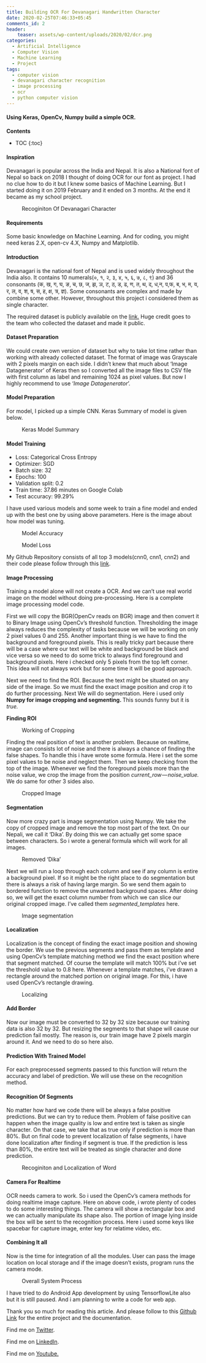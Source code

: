 ```yaml
---
title: Building OCR For Devanagari Handwritten Character
date: 2020-02-25T07:46:33+05:45
comments_id: 2
header:
    teaser: assets/wp-content/uploads/2020/02/dcr.png
categories:
  - Artificial Intelligence
  - Computer Vision
  - Machine Learning
  - Project
tags:
  - computer vision
  - devanagari character recognition
  - image processing
  - ocr
  - python computer vision
---
```

<!-- wp:heading {"level":4} -->
<h4>Using Keras, OpenCv, Numpy build a simple&nbsp;OCR.</h4>
<!-- /wp:heading -->

**Contents**
* TOC
{:toc}

<!-- wp:heading {"level":4} -->
<h4>Inspiration</h4>
<!-- /wp:heading -->

<!-- wp:paragraph -->
<p>Devanagari is popular across the India and Nepal. It is also a National font of Nepal so back on 2018 I thought of doing OCR for our font as project. I had no clue how to do it but I knew some basics of Machine Learning. But I started doing it on 2019 February and it ended on 3 months. At the end it became as my school project.</p>
<!-- /wp:paragraph -->

<!-- wp:image -->
<figure class="wp-block-image"><img src="https://cdn-images-1.medium.com/max/800/1*gvAMsk8_o_I_FDP5UaMraw.png" alt=""/><figcaption>Recoginiton Of Devanagari Character</figcaption></figure>
<!-- /wp:image -->

<!-- wp:heading {"level":4} -->
<h4>Requirements</h4>
<!-- /wp:heading -->

<!-- wp:paragraph -->
<p>Some basic knowledge on Machine Learning. And for coding, you might need keras 2.X, open-cv 4.X, Numpy and Matplotlib.</p>
<!-- /wp:paragraph -->

<!-- wp:heading {"level":4} -->
<h4>Introduction</h4>
<!-- /wp:heading -->

<!-- wp:paragraph -->
<p>Devanagari is the national font of Nepal and is used widely throughout the India also. It contains 10 numerals(०, १, २, ३, ४, ५, ६, ७, ८, ९) and 36 consonants (क, ख, ग, घ, ङ, च, छ, ज, झ, ञ, ट, ठ, ड, ढ, ण, त, थ, द, ध,न, प,फ, ब, भ, म, य, र, ल, व, श, ष, स, ह, क्ष, त्र, ज्ञ). Some consonants are complex and made by combine some other. However, throughout this project i considered them as single character.</p>
<!-- /wp:paragraph -->

<!-- wp:paragraph -->
<p>The required dataset is publicly available on the <a href="https://web.archive.org/web/20160307001701/http:/cvresearchnepal.com/wordpress/dhcd/" rel="noreferrer noopener" target="_blank">link.</a> Huge credit goes to the team who collected the dataset and made it public.</p>
<!-- /wp:paragraph -->

<!-- wp:heading {"level":4} -->
<h4>Dataset Preparation</h4>
<!-- /wp:heading -->

<!-- wp:paragraph -->
<p>We could create own version of dataset but why to take lot time rather than working with already collected dataset. The format of image was Grayscale with 2 pixels margin on each side. I didn’t knew that much about ‘Image Datagenerator’ of Keras then so I converted all the image files to CSV file with first column as label and remaining 1024 as pixel values. But now I highly recommend to use ‘<em>Image Datagenerator</em>’.</p>
<!-- /wp:paragraph -->

<!-- wp:heading {"level":4} -->
<h4>Model Preparation</h4>
<!-- /wp:heading -->

<!-- wp:paragraph -->
<p>For model, I picked up a simple CNN. Keras Summary of model is given below.</p>
<!-- /wp:paragraph -->

<!-- wp:image -->
<figure class="wp-block-image"><img src="https://cdn-images-1.medium.com/max/800/0*PG712MaX4_yuJEaL" alt=""/><figcaption>Keras Model&nbsp;Summary</figcaption></figure>
<!-- /wp:image -->

<!-- wp:heading {"level":4} -->
<h4>Model Training</h4>
<!-- /wp:heading -->

<!-- wp:list -->
<ul><li>Loss: Categorical Cross Entropy</li><li>Optimizer: SGD</li><li>Batch size: 32</li><li>Epochs: 100</li><li>Validation split: 0.2</li><li>Train time: 37.86 minutes on Google Colab</li><li>Test accuracy: 99.29%</li></ul>
<!-- /wp:list -->

<!-- wp:paragraph -->
<p>I have used various models and some week to train a fine model and ended up with the best one by using above parameters. Here is the image about how model was tuning.</p>
<!-- /wp:paragraph -->

<!-- wp:image -->
<figure class="wp-block-image"><img src="https://cdn-images-1.medium.com/max/800/0*LQRwtgIfmOdVszPb" alt=""/><figcaption>Model Accuracy</figcaption></figure>
<!-- /wp:image -->

<!-- wp:image -->
<figure class="wp-block-image"><img src="https://cdn-images-1.medium.com/max/800/0*X5rDROv99etqRjnl" alt=""/><figcaption>Model Loss</figcaption></figure>
<!-- /wp:image -->

<!-- wp:paragraph -->
<p>My Github Repository consists of all top 3 models(cnn0, cnn1, cnn2) and their code please follow through this <a href="https://github.com/q-viper/final-devanagari-word-char-detector" rel="noreferrer noopener" target="_blank">link</a>.</p>
<!-- /wp:paragraph -->

<!-- wp:heading {"level":4} -->
<h4>Image Processing</h4>
<!-- /wp:heading -->

<!-- wp:paragraph -->
<p>Training a model alone will not create a OCR. And we can’t use real world image on the model without doing pre-processing. Here is a complete image processing model code.</p>
<!-- /wp:paragraph -->

<!-- wp:html -->
<script src="https://gist.github.com/q-viper/a9651d5449c52ff66cc7d5503dd3b3fc.js"></script>
<!-- <figure><iframe width="700" height="250" src="/media/da77729b842075c17e47eaa65080e5a9" allowfullscreen=""></iframe><figcaption>Image Processing Method</figcaption></figure> -->
<!-- /wp:html -->

<!-- wp:paragraph -->
<p>First we will copy the BGR(OpenCv reads on BGR) image and then convert it to Binary Image using OpenCv’s threshold function. Thresholding the image always reduces the complexity of tasks because we will be working on only 2 pixel values 0 and 255. Another important thing is we have to find the background and foreground pixels. This is really tricky part because there will be a case where our text will be white and background be black and vice versa so we need to do some trick to always find foreground and background pixels. Here i checked only 5 pixels from the top left corner. This idea will not always work but for some time it will be good approach.</p>
<!-- /wp:paragraph -->

<!-- wp:paragraph -->
<p>Next we need to find the ROI. Because the text might be situated on any side of the image. So we must find the exact image position and crop it to do further processing. Next We will do segmentation. Here i used only <strong>Numpy for image cropping and segmenting. </strong>This sounds funny but it is <em>true.</em></p>
<!-- /wp:paragraph -->

<!-- wp:paragraph -->
<p><strong>Finding ROI</strong></p>
<!-- /wp:paragraph -->

<!-- wp:html -->
<script src="https://gist.github.com/q-viper/253bdba4fd4e622cbc2b1d1318b5cf27.js"></script>
<!-- /wp:html -->

<!-- wp:image -->
<figure class="wp-block-image"><img src="https://cdn-images-1.medium.com/max/800/1*u2E1Mid2L5sxkcdpUXZBoQ.png" alt=""/><figcaption>Working of&nbsp;Cropping</figcaption></figure>
<!-- /wp:image -->

<!-- wp:paragraph -->
<p>Finding the real position of text is another problem. Because on realtime, image can consists lot of noise and there is always a chance of finding the false shapes. To handle this i have wrote some formula. Here i set the some pixel values to be noise and neglect them. Then we keep checking from the top of the image. Whenever we find the foreground pixels more than the noise value, we crop the image from the position <em>current_row — noise_value.</em> We do same for other 3 sides also.</p>
<!-- /wp:paragraph -->

<!-- wp:image -->
<figure class="wp-block-image"><img src="https://cdn-images-1.medium.com/max/800/1*TXA_wGVxr3bcsOKOSUGIqQ.png" alt=""/><figcaption>Cropped Image</figcaption></figure>
<!-- /wp:image -->

<!-- wp:heading {"level":4} -->
<h4>Segmentation</h4>
<!-- /wp:heading -->

<!-- wp:html -->
<script src="https://gist.github.com/q-viper/2f158f5a5bbca55e1a913810e0ef51fd.js"></script>
<!-- /wp:html -->

<!-- wp:paragraph -->
<p>Now more crazy part is image segmentation using Numpy. We take the copy of cropped image and remove the top most part of the text. On our Nepali, we call it ‘Dika’. By doing this we can actually get some space between characters. So i wrote a general formula which will work for all images.</p>
<!-- /wp:paragraph -->

<!-- wp:image -->
<figure class="wp-block-image"><img src="https://cdn-images-1.medium.com/max/800/1*0M055AAKqeXN85MOSfpgOw.png" alt=""/><figcaption>Removed ‘Dika’</figcaption></figure>
<!-- /wp:image -->

<!-- wp:paragraph -->
<p>Next we will run a loop through each column and see if any column is entire a background pixel. If so it might be the right place to do segmentation but there is always a risk of having large margin. So we send them again to bordered function to remove the unwanted background spaces. After doing so, we will get the exact column number from which we can slice our original cropped image. I’ve called them <em>segmented_templates </em>here.</p>
<!-- /wp:paragraph -->

<!-- wp:image -->
<figure class="wp-block-image"><img src="https://cdn-images-1.medium.com/max/800/1*gX2lSeJFUAQm2MIRRy7fsw.png" alt=""/><figcaption>Image segmentation</figcaption></figure>
<!-- /wp:image -->

<!-- wp:heading {"level":4} -->
<h4>Localization</h4>
<!-- /wp:heading -->

<!-- wp:html -->
<script src="https://gist.github.com/q-viper/aa94429d356def9fb476020d8c206b6e.js"></script>
<!-- /wp:html -->

<!-- wp:paragraph -->
<p>Localization is the concept of finding the exact image position and showing the border. We use the previous segments and pass them as template and using OpenCv’s template matching method we find the exact position where that segment matched. Of course the template will match 100% but i’ve set the threshold value to 0.8 here. Whenever a template matches, i’ve drawn a rectangle around the matched portion on original image. For this, i have used OpenCv’s rectangle drawing.</p>
<!-- /wp:paragraph -->

<!-- wp:image -->
<figure class="wp-block-image"><img src="https://cdn-images-1.medium.com/max/800/1*8b5iepLSl33Upf6aEv3vYg.jpeg" alt=""/><figcaption>Localizing</figcaption></figure>
<!-- /wp:image -->

<!-- wp:heading {"level":4} -->
<h4>Add Border</h4>
<!-- /wp:heading -->

<!-- wp:html -->
<script src="https://gist.github.com/q-viper/5bca6014fad5489a9625e2b0b34e46a0.js"></script>
<!-- /wp:html -->

<!-- wp:paragraph -->
<p>Now our image must be converted to 32 by 32 size because our training data is also 32 by 32. But resizing the segments to that shape will cause our prediction fail mostly. The reason is, our train image have 2 pixels margin around it. And we need to do so here also.</p>
<!-- /wp:paragraph -->

<!-- wp:heading {"level":4} -->
<h4>Prediction With Trained&nbsp;Model</h4>
<!-- /wp:heading -->

<!-- wp:html -->
<script src="https://gist.github.com/q-viper/e280064574bdbf85d4010ebc5ecbd60c.js"></script>
<!-- /wp:html -->

<!-- wp:paragraph -->
<p>For each preprocessed segments passed to this function will return the accuracy and label of prediction. We will use these on the recognition method.</p>
<!-- /wp:paragraph -->

<!-- wp:heading {"level":4} -->
<h4>Recognition Of&nbsp;Segments</h4>
<!-- /wp:heading -->

<!-- wp:html -->
<script src="https://gist.github.com/q-viper/24ec4fdace54777e35e7731fd600d8c7.js"></script>
<!-- /wp:html -->

<!-- wp:paragraph -->
<p>No matter how hard we code there will be always a false positive predictions. But we can try to reduce them. Problem of false positive can happen when the image quality is low and entire text is taken as single character. On that case, we take that as true only if prediction is more than 80%. But on final code to prevent localization of false segments, i have done localization after finding if segment is true. If the prediction is less than 80%, the entire text will be treated as single character and done prediction.</p>
<!-- /wp:paragraph -->

<!-- wp:image -->
<figure class="wp-block-image"><img src="https://cdn-images-1.medium.com/max/800/1*gvAMsk8_o_I_FDP5UaMraw.png" alt=""/><figcaption>Recoginiton and Localization of&nbsp;Word</figcaption></figure>
<!-- /wp:image -->

<!-- wp:heading {"level":4} -->
<h4>Camera For&nbsp;Realtime</h4>
<!-- /wp:heading -->

<!-- wp:html -->
<script src="https://gist.github.com/q-viper/725fddd9d810b477b894554e4c9a66c1.js"></script>
<!-- /wp:html -->

<!-- wp:paragraph -->
<p>OCR needs camera to work. So i used the OpenCv’s camera methods for doing realtime image capture. Here on above code, i wrote plenty of codes to do some interesting things. The camera will show a rectangular box and we can actually manipulate its shape also. The portion of image lying inside the box will be sent to the recognition process. Here i used some keys like spacebar for capture image, enter key for relatime video, etc.</p>
<!-- /wp:paragraph -->

<!-- wp:heading {"level":4} -->
<h4>Combining It&nbsp;all</h4>
<!-- /wp:heading -->

<!-- wp:html -->
<script src="https://gist.github.com/q-viper/361c977f65ed63346cc0e56cf3db9499.js"></script>
<!-- /wp:html -->

<!-- wp:paragraph -->
<p>Now is the time for integration of all the modules. User can pass the image location on local storage and if the image doesn’t exists, program runs the camera mode.</p>
<!-- /wp:paragraph -->

<!-- wp:image -->
<figure class="wp-block-image"><img src="https://cdn-images-1.medium.com/max/800/1*xabnnrF-Qn2TwzYL-MKMew.png" alt=""/><figcaption>Overall System&nbsp;Process</figcaption></figure>
<!-- /wp:image -->

<!-- wp:paragraph -->
<p>I have tried to do Android App development by using TensorflowLite also but it is still paused. And i am planning to write a code for web app.</p>
<!-- /wp:paragraph -->

<!-- wp:paragraph -->
<p>Thank you so much for reading this article. And please follow to this <a href="https://github.com/q-viper/final-devanagari-word-char-detector" rel="noreferrer noopener" target="_blank">Github Link</a> for the entire project and the documentation.</p>
<!-- /wp:paragraph -->

<!-- wp:paragraph -->
<p>Find me on <a href="https://twitter.com/QuassarianViper" rel="noreferrer noopener" target="_blank">Twitter</a>.</p>
<!-- /wp:paragraph -->

<!-- wp:paragraph -->
<p>Find me on <a href="https://www.linkedin.com/in/ramkrishna-acharya-91a217183/?lipi=urn%3Ali%3Apage%3Ad_flagship3_feed%3BFCZIE%2FfkS2usch6WJ6YCSg%3D%3D" rel="noreferrer noopener" target="_blank">LinkedIn</a>.</p>
<!-- /wp:paragraph -->

<!-- wp:paragraph -->
<p>Find me on <a href="https://www.youtube.com/channel/UCR8bjIFUkmWMRntCNLsAuIg" rel="noreferrer noopener" target="_blank">Youtube.</a></p>
<!-- /wp:paragraph -->